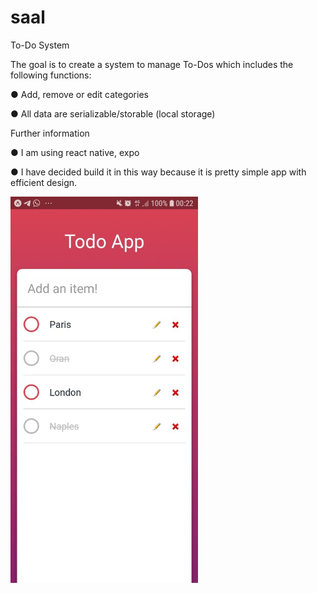 ﻿# saal

To-Do System

The goal is to create a system to manage To-Dos which includes the following functions:

● Add, remove or edit categories

● All data are serializable/storable (local storage)

Further information

● I am using react native, expo

● I have decided build it in this way because it is pretty simple app with efficient design.

<img src="TodoApp.jpg" width="300" />
